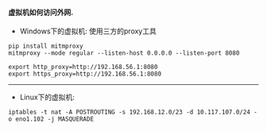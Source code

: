 #### 虚拟机如何访问外网.


- Windows下的虚拟机:
使用三方的proxy工具
```
pip install mitmproxy
mitmproxy --mode regular --listen-host 0.0.0.0 --listen-port 8080

export http_proxy=http://192.168.56.1:8080
export https_proxy=http://192.168.56.1:8080
```
---
- Linux下的虚拟机:
```
iptables -t nat -A POSTROUTING -s 192.168.12.0/23 -d 10.117.107.0/24 -o eno1.102 -j MASQUERADE
```


